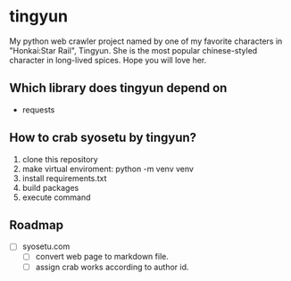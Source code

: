 # tingyun
My python web crawler project named by one of my favorite characters in "Honkai:Star Rail", Tingyun. She is the most popular chinese-styled character in long-lived spices. Hope you will love her.

## Which library does tingyun depend on
  - requests

## How to crab syosetu by tingyun?
  1. clone this repository
  2. make virtual enviroment: python -m venv venv
  3. install requirements.txt
  4. build packages
  5. execute command

## Roadmap
  - [ ] syosetu.com
    - [ ] convert web page to markdown file.
    - [ ] assign crab works according to author id.
